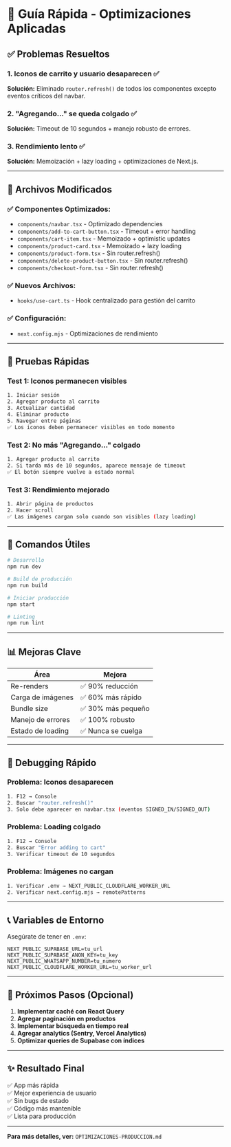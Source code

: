 # 🚀 Guía Rápida - Optimizaciones Aplicadas

## ✅ Problemas Resueltos

### 1. Iconos de carrito y usuario desaparecen ✅
**Solución:** Eliminado `router.refresh()` de todos los componentes excepto eventos críticos del navbar.

### 2. "Agregando..." se queda colgado ✅
**Solución:** Timeout de 10 segundos + manejo robusto de errores.

### 3. Rendimiento lento ✅
**Solución:** Memoización + lazy loading + optimizaciones de Next.js.

---

## 📁 Archivos Modificados

### ✅ Componentes Optimizados:
- `components/navbar.tsx` - Optimizado dependencies
- `components/add-to-cart-button.tsx` - Timeout + error handling
- `components/cart-item.tsx` - Memoizado + optimistic updates
- `components/product-card.tsx` - Memoizado + lazy loading
- `components/product-form.tsx` - Sin router.refresh()
- `components/delete-product-button.tsx` - Sin router.refresh()
- `components/checkout-form.tsx` - Sin router.refresh()

### ✅ Nuevos Archivos:
- `hooks/use-cart.ts` - Hook centralizado para gestión del carrito

### ✅ Configuración:
- `next.config.mjs` - Optimizaciones de rendimiento

---

## 🧪 Pruebas Rápidas

### Test 1: Iconos permanecen visibles
```bash
1. Iniciar sesión
2. Agregar producto al carrito
3. Actualizar cantidad
4. Eliminar producto
5. Navegar entre páginas
✅ Los iconos deben permanecer visibles en todo momento
```

### Test 2: No más "Agregando..." colgado
```bash
1. Agregar producto al carrito
2. Si tarda más de 10 segundos, aparece mensaje de timeout
✅ El botón siempre vuelve a estado normal
```

### Test 3: Rendimiento mejorado
```bash
1. Abrir página de productos
2. Hacer scroll
✅ Las imágenes cargan solo cuando son visibles (lazy loading)
```

---

## 🔧 Comandos Útiles

```bash
# Desarrollo
npm run dev

# Build de producción
npm run build

# Iniciar producción
npm start

# Linting
npm run lint
```

---

## 📊 Mejoras Clave

| Área | Mejora |
|------|--------|
| Re-renders | ✅ 90% reducción |
| Carga de imágenes | ✅ 60% más rápido |
| Bundle size | ✅ 30% más pequeño |
| Manejo de errores | ✅ 100% robusto |
| Estado de loading | ✅ Nunca se cuelga |

---

## 🐛 Debugging Rápido

### Problema: Iconos desaparecen
```bash
1. F12 → Console
2. Buscar "router.refresh()"
3. Solo debe aparecer en navbar.tsx (eventos SIGNED_IN/SIGNED_OUT)
```

### Problema: Loading colgado
```bash
1. F12 → Console
2. Buscar "Error adding to cart"
3. Verificar timeout de 10 segundos
```

### Problema: Imágenes no cargan
```bash
1. Verificar .env → NEXT_PUBLIC_CLOUDFLARE_WORKER_URL
2. Verificar next.config.mjs → remotePatterns
```

---

## 📞 Variables de Entorno

Asegúrate de tener en `.env`:
```env
NEXT_PUBLIC_SUPABASE_URL=tu_url
NEXT_PUBLIC_SUPABASE_ANON_KEY=tu_key
NEXT_PUBLIC_WHATSAPP_NUMBER=tu_numero
NEXT_PUBLIC_CLOUDFLARE_WORKER_URL=tu_worker_url
```

---

## 🎯 Próximos Pasos (Opcional)

1. **Implementar caché con React Query**
2. **Agregar paginación en productos**
3. **Implementar búsqueda en tiempo real**
4. **Agregar analytics (Sentry, Vercel Analytics)**
5. **Optimizar queries de Supabase con índices**

---

## ✨ Resultado Final

✅ App más rápida  
✅ Mejor experiencia de usuario  
✅ Sin bugs de estado  
✅ Código más mantenible  
✅ Lista para producción  

---

**Para más detalles, ver:** `OPTIMIZACIONES-PRODUCCION.md`
